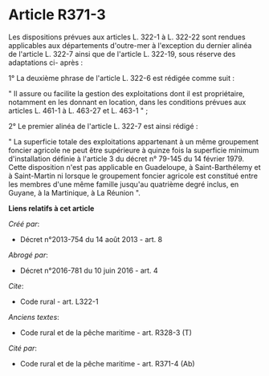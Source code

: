 # Article R371-3

Les dispositions prévues aux articles L. 322-1 à L. 322-22 sont rendues applicables aux départements d'outre-mer à
l'exception du dernier alinéa de l'article L. 322-7 ainsi que de l'article L. 322-19, sous réserve des adaptations ci-
après : 

1° La deuxième phrase de l'article L. 322-6 est rédigée comme suit : 

" Il assure ou facilite la gestion des exploitations dont il est propriétaire, notamment en les donnant en location, dans les
conditions prévues aux articles L. 461-1 à L. 463-27 et L. 463-1 " ; 

2° Le premier alinéa de l'article L. 322-7 est ainsi rédigé : 

" La superficie totale des exploitations appartenant à un même groupement foncier agricole ne peut être supérieure à quinze
fois la superficie minimum d'installation définie à l'article 3 du décret n° 79-145 du 14 février 1979. Cette disposition
n'est pas applicable en Guadeloupe, à Saint-Barthélemy et à Saint-Martin ni lorsque le groupement foncier agricole est
constitué entre les membres d'une même famille jusqu'au quatrième degré inclus, en Guyane, à la Martinique, à La Réunion ".

**Liens relatifs à cet article**

_Créé par_:

  - Décret n°2013-754 du 14 août 2013 - art. 8

_Abrogé par_:

  - Décret n°2016-781 du 10 juin 2016 - art. 4

_Cite_:

  - Code rural - art. L322-1

_Anciens textes_:

  - Code rural et de la pêche maritime - art. R328-3 (T)

_Cité par_:

  - Code rural et de la pêche maritime - art. R371-4 (Ab)
